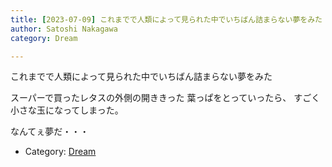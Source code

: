 ```yaml
---
title: [2023-07-09] これまでで人類によって見られた中でいちばん詰まらない夢をみた
author: Satoshi Nakagawa
category: Dream

---
```


これまでで人類によって見られた中でいちばん詰まらない夢をみた

 スーパーで買ったレタスの外側の開ききった
葉っぱをとっていったら、
すごく小さな玉になってしまった。

 なんてぇ夢だ・・・

- Category: [Dream](https://merapano.github.io/categories.html#Dream)

